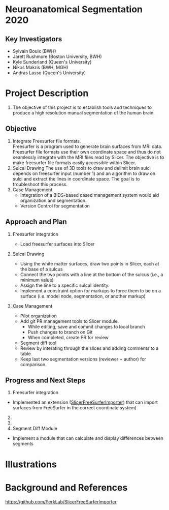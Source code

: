 # Neuroanatomical Segmentation 2020

## Key Investigators

- Sylvain Bouix (BWH)
- Jarett Rushmore (Boston University, BWH)
- Kyle Sunderland (Queen's University)
- Nikos Makris (BWH, MGH)
- Andras Lasso (Queen's University)

# Project Description

1.  The objective of this project is to establish tools and techniques to produce a high resolution manual segmentation of the human brain.

## Objective

<!-- Describe here WHAT you would like to achieve (what you will have as end result). -->

1. Integrate Freesurfer file formats.  
    Freesurfer is a program used to generate brain surfaces from MRI data.  Freesurfer file formats use their own coordinate space and thus do not seamlessly integrate with the MRI files read by Slicer.  The objective is to make freesurfer file formats easily accessible within Slicer.
2. Sulcal Drawing
The use of 3D tools to draw and delimit brain sulci depends on freesurfer input (number 1) and an algorithm to draw on sulci and extract the lines in coordinate space.  The goal is to troubleshoot this process.
3. Case Management
    - Integration of a BIDS-based cased management system would aid organization and segmentation.
    - Version Control for segmentation

## Approach and Plan
<!-- Describe here HOW you would like to achieve the objectives stated above. -->
1. Freesurfer integration
    - Load freesurfer surfaces into Slicer

2.  Sulcal Drawing
    - Using the white matter surfaces, draw two points in Slicer, each at the base of a sulcus
    - Connect the two points with a line at the bottom of the sulcus (i.e., a minimum value)
    - Assign the line to a specific sulcal identity.
    - Implement a constraint option for markups to force them to be on a surface (i.e. model node, segmentation, or another markup)

3. Case Management
    - Pilot organization
    - Add git PR management tools to Slicer module.
      - While editing, save and commit changes to local branch
      - Push changes to branch on Git
      - When completed, create PR for review
    - Segment diff tool
    - Review by interating through the slices and adding comments to a table
    - Keep last two segmentation versions (reviewer + author) for comparison.
      

## Progress and Next Steps

1. Freesurfer integration
  - Implemented an extension ([SlicerFreeSurferImporter](https://github.com/PerkLab/SlicerFreeSurferImporter)) that can import surfaces from FreeSurfer in the correct coordinate system)
2.
3.
4. Segment Diff Module
  - Implement a module that can calculate and display differences between segments

# Illustrations

# Background and References

https://github.com/PerkLab/SlicerFreeSurferImporter
